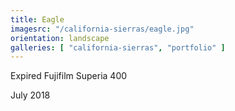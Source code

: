 ```yaml
---
title: Eagle
imagesrc: "/california-sierras/eagle.jpg"
orientation: landscape
galleries: [ "california-sierras", "portfolio" ]
---
```


Expired Fujifilm Superia 400

July 2018
